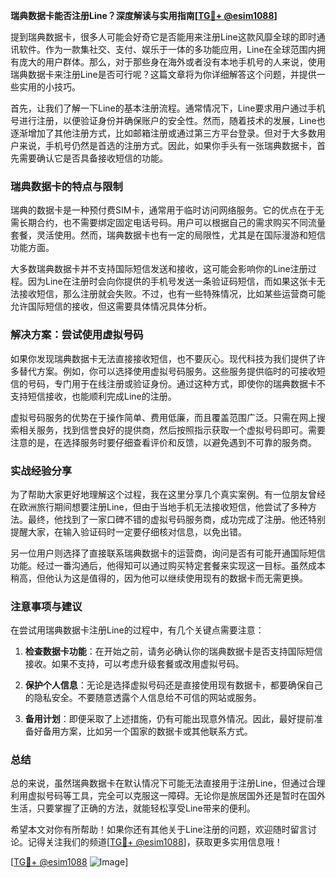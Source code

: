 **瑞典数据卡能否注册Line？深度解读与实用指南[[TG💪+ @esim1088](https://t.me/s/esim1088)]**

提到瑞典数据卡，很多人可能会好奇它是否能用来注册Line这款风靡全球的即时通讯软件。作为一款集社交、支付、娱乐于一体的多功能应用，Line在全球范围内拥有庞大的用户群体。那么，对于那些身在海外或者没有本地手机号的人来说，使用瑞典数据卡来注册Line是否可行呢？这篇文章将为你详细解答这个问题，并提供一些实用的小技巧。

首先，让我们了解一下Line的基本注册流程。通常情况下，Line要求用户通过手机号进行注册，以便验证身份并确保账户的安全性。然而，随着技术的发展，Line也逐渐增加了其他注册方式，比如邮箱注册或通过第三方平台登录。但对于大多数用户来说，手机号仍然是首选的注册方式。因此，如果你手头有一张瑞典数据卡，首先需要确认它是否具备接收短信的功能。

### 瑞典数据卡的特点与限制

瑞典的数据卡是一种预付费SIM卡，通常用于临时访问网络服务。它的优点在于无需长期合约，也不需要绑定固定电话号码。用户可以根据自己的需求购买不同流量套餐，灵活使用。然而，瑞典数据卡也有一定的局限性，尤其是在国际漫游和短信功能方面。

大多数瑞典数据卡并不支持国际短信发送和接收，这可能会影响你的Line注册过程。因为Line在注册时会向你提供的手机号发送一条验证码短信，而如果这张卡无法接收短信，那么注册就会失败。不过，也有一些特殊情况，比如某些运营商可能允许国际短信的接收，但这需要具体情况具体分析。

### 解决方案：尝试使用虚拟号码

如果你发现瑞典数据卡无法直接接收短信，也不要灰心。现代科技为我们提供了许多替代方案。例如，你可以选择使用虚拟号码服务。这些服务提供临时的可接收短信的号码，专门用于在线注册或验证身份。通过这种方式，即使你的瑞典数据卡不支持短信接收，也能顺利完成Line的注册。

虚拟号码服务的优势在于操作简单、费用低廉，而且覆盖范围广泛。只需在网上搜索相关服务，找到信誉良好的提供商，然后按照指示获取一个虚拟号码即可。需要注意的是，在选择服务时要仔细查看评价和反馈，以避免遇到不可靠的服务商。

### 实战经验分享

为了帮助大家更好地理解这个过程，我在这里分享几个真实案例。有一位朋友曾经在欧洲旅行期间想要注册Line，但由于当地手机无法接收短信，他尝试了多种方法。最终，他找到了一家口碑不错的虚拟号码服务商，成功完成了注册。他还特别提醒大家，在输入验证码时一定要仔细核对信息，以免出错。

另一位用户则选择了直接联系瑞典数据卡的运营商，询问是否有可能开通国际短信功能。经过一番沟通后，他得知可以通过购买特定套餐来实现这一目标。虽然成本稍高，但他认为这是值得的，因为他可以继续使用现有的数据卡而无需更换。

### 注意事项与建议

在尝试用瑞典数据卡注册Line的过程中，有几个关键点需要注意：

1. **检查数据卡功能**：在开始之前，请务必确认你的瑞典数据卡是否支持国际短信接收。如果不支持，可以考虑升级套餐或改用虚拟号码。
   
2. **保护个人信息**：无论是选择虚拟号码还是直接使用现有数据卡，都要确保自己的隐私安全。不要随意透露个人信息给不可信的网站或服务。

3. **备用计划**：即便采取了上述措施，仍有可能出现意外情况。因此，最好提前准备好备用方案，比如另一个国家的数据卡或其他联系方式。

### 总结

总的来说，虽然瑞典数据卡在默认情况下可能无法直接用于注册Line，但通过合理利用虚拟号码等工具，完全可以克服这一障碍。无论你是旅居国外还是暂时在国外生活，只要掌握了正确的方法，就能轻松享受Line带来的便利。

希望本文对你有所帮助！如果你还有其他关于Line注册的问题，欢迎随时留言讨论。记得关注我们的频道[[TG💪+ @esim1088](https://t.me/s/esim1088)]，获取更多实用信息哦！

[[TG💪+ @esim1088](https://t.me/s/esim1088) ![Image](https://i.postimg.cc/4NQfJmqS/Snipaste-2025-05-13-00-14-12.png)]